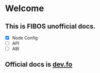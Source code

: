 # Welcome

## This is FIBOS unofficial docs.

* [x] Node Config
* [ ] API
* [ ] ABI

## Official docs is [dev.fo][1]

[1]: https://dev.fo
